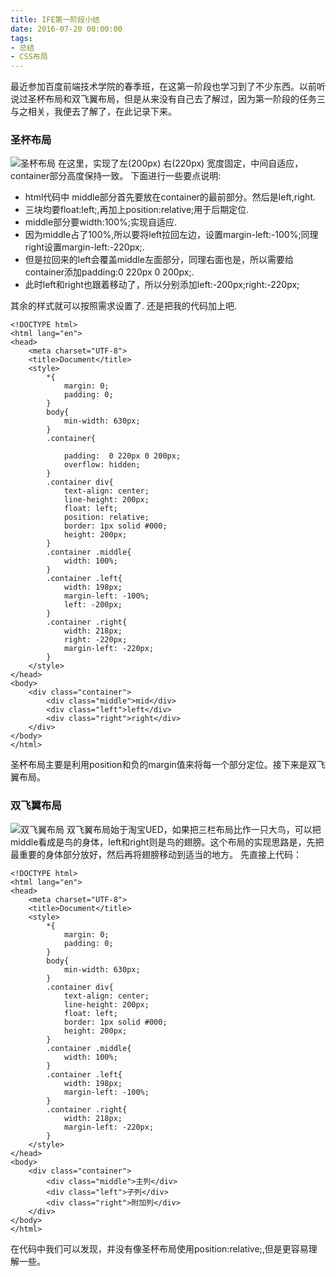 ```yaml
---
title: IFE第一阶段小结
date: 2016-07-20 00:00:00
tags:
- 总结
- CSS布局
---
```


最近参加百度前端技术学院的春季班，在这第一阶段也学习到了不少东西。以前听说过圣杯布局和双飞翼布局，但是从来没有自己去了解过，因为第一阶段的任务三与之相关，我便去了解了，在此记录下来。

<!-- more -->

### 圣杯布局
![圣杯布局](/images/20160319/1.png)
在这里，实现了左(200px) 右(220px) 宽度固定，中间自适应，container部分高度保持一致。
下面进行一些要点说明:

- html代码中 middle部分首先要放在container的最前部分。然后是left,right.
- 三块均要float:left;,再加上position:relative;用于后期定位.
- middle部分要width:100%;实现自适应.
- 因为middle占了100%,所以要将left拉回左边，设置margin-left:-100%;同理right设置margin-left:-220px;.
- 但是拉回来的left会覆盖middle左面部分，同理右面也是，所以需要给container添加padding:0 220px 0 200px;.
- 此时left和right也跟着移动了，所以分别添加left:-200px;right:-220px;

其余的样式就可以按照需求设置了.
还是把我的代码加上吧.
```
<!DOCTYPE html>
<html lang="en">
<head>
	<meta charset="UTF-8">
	<title>Document</title>
	<style>
		*{
			margin: 0;
			padding: 0;
		}
		body{
			min-width: 630px;
		}
		.container{

			padding:  0 220px 0 200px;
			overflow: hidden;
		}
		.container div{
			text-align: center;
			line-height: 200px;
			float: left;
			position: relative;
			border: 1px solid #000;
			height: 200px;
		}
		.container .middle{
			width: 100%;
		}
		.container .left{
			width: 198px;
			margin-left: -100%;
			left: -200px;
		}
		.container .right{
			width: 218px;
			right: -220px;
			margin-left: -220px;
		}
	</style>
</head>
<body>
	<div class="container">
		<div class="middle">mid</div>
		<div class="left">left</div>
		<div class="right">right</div>
	</div>
</body>
</html>
```
圣杯布局主要是利用position和负的margin值来将每一个部分定位。接下来是双飞翼布局。

### 双飞翼布局
![双飞翼布局](/images/20160319/2.png)
双飞翼布局始于淘宝UED，如果把三栏布局比作一只大鸟，可以把middle看成是鸟的身体，left和right则是鸟的翅膀。这个布局的实现思路是，先把最重要的身体部分放好，然后再将翅膀移动到适当的地方。
先直接上代码：
```
<!DOCTYPE html>
<html lang="en">
<head>
	<meta charset="UTF-8">
	<title>Document</title>
	<style>
		*{
			margin: 0;
			padding: 0;
		}
		body{
			min-width: 630px;
		}
		.container div{
			text-align: center;
			line-height: 200px;
			float: left;
			border: 1px solid #000;
			height: 200px;
		}
		.container .middle{
			width: 100%;
		}
		.container .left{
			width: 198px;
			margin-left: -100%;
		}
		.container .right{
			width: 218px;
			margin-left: -220px;
		}
	</style>
</head>
<body>
	<div class="container">
		<div class="middle">主列</div>
		<div class="left">子列</div>
		<div class="right">附加列</div>
	</div>
</body>
</html>
```
在代码中我们可以发现，并没有像圣杯布局使用position:relative;,但是更容易理解一些。
